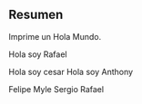 ## Resumen

Imprime un Hola Mundo.

Hola soy Rafael


Hola soy cesar
Hola soy Anthony

Felipe
Myle
Sergio
Rafael
